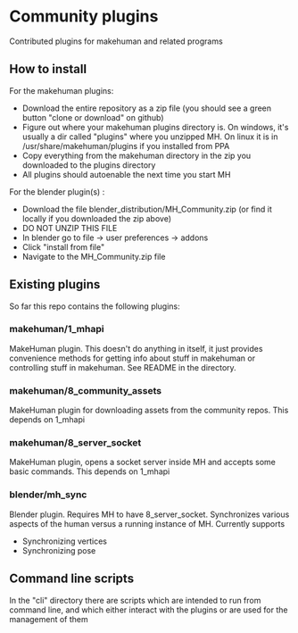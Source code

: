 # Community plugins

Contributed plugins for makehuman and related programs

## How to install

For the makehuman plugins:

* Download the entire repository as a zip file (you should see a green button "clone or download" on github)
* Figure out where your makehuman plugins directory is. On windows, it's usually a dir called "plugins" where you unzipped MH. On linux it is in /usr/share/makehuman/plugins if you installed from PPA
* Copy everything from the makehuman directory in the zip you downloaded to the plugins directory
* All plugins should autoenable the next time you start MH

For the blender plugin(s) : 

* Download the file blender_distribution/MH_Community.zip (or find it locally if you downloaded the zip above)
* DO NOT UNZIP THIS FILE
* In blender go to file -> user preferences -> addons
* Click "install from file"
* Navigate to the MH_Community.zip file

## Existing plugins

So far this repo contains the following plugins:

### makehuman/1_mhapi

MakeHuman plugin. This doesn't do anything in itself, it just provides convenience methods
for getting info about stuff in makehuman or controlling stuff in makehuman. See README
in the directory.

### makehuman/8_community_assets

MakeHuman plugin for downloading assets from the community repos. This depends on 1_mhapi

### makehuman/8_server_socket

MakeHuman plugin, opens a socket server inside MH and accepts some basic commands. This
depends on 1_mhapi

### blender/mh_sync

Blender plugin. Requires MH to have 8_server_socket. Synchronizes various aspects of the
human versus a running instance of MH. Currently supports

* Synchronizing vertices
* Synchronizing pose

## Command line scripts

In the "cli" directory there are scripts which are intended to run from command line, 
and which either interact with the plugins or are used for the management of them

